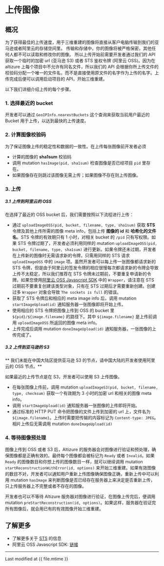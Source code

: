 # 上传图像

## 概况

为了获得最佳的上传速度，用于三维重建的图像将直接从客户电脑传输到我们的亚马逊或者阿里云的存储空间里。
传输和存储中，你的图像将被严格保密，其他任何人都不可以读取和修改你的图像。
所以上传开始前需要开发者通过我们的 API 获取一个临时的加密 url (亚马逊 S3) 或者 STS 鉴权令牌  (阿里云 OSS)。因为在 altizure 上每个项目中不允许有同名文件，所以我们的 API 会根据你所上传文件的校验码分配一个唯一的文件名，而不是直接使用原文件的名字作为上传的名字。上传完成后便可以调用启动项目的 API，开始三维重建。

以下我们详细介绍上传的每个步骤。

### 1. 选择最近的 bucket

开发者可以通过 `GeoIPInfo.nearestBuckets` 这个查询来获取当前用户最近的 Bucket 用于上传，以达到最快的上传速度。

### 2. 计算图像校验码

为了保证图像上传的稳定性和数据的一致性。在上传每张图像前开发者必须

* 计算的图像的 **sha1sum** 校验码
* 调用 mutation `hasImage(pid, sha1sum)` 检查图像是否已经项目 `pid` 里存在。
* 如果图像存在则跳过该图像无需上传；如果图像不存在则上传图像。

### 3. 上传

##### 3.1 上传到阿里云的 OSS

在选择了最近的 OSS bucket 后，我们需要按照以下流程进行上传：

* 通过 `uploadImageOSS(pid, bucket, filename, type, sha1sum)` 获取 **STS** 令牌及其他上传所需的图像 meta info，包括上传 **图像的 id** 和 **哈希化的文件名**。STS 令牌的有效期只有 1 小时，对相关 bucket 的 `/pid` 只有写权限。如果 STS 令牌过期了，开发者必须利用同样的 mutation `uploadImageOSS(pid, bucket, filename, type, sha1sum)` 进行更新。如果令牌还未过期，开发者在上传新的图像时无需请求新的令牌，只需用同样的 STS 请求 `uploadImageOSS` 中的 `image` 项。虽然开发者可以每上传一张图像都请求新的 STS 令牌，但是由于阿里云的签发令牌的相应很慢每次都请求新的令牌会导致上传不太稳定，所以我们推荐在 STS 令牌未过期前，不要重复申请新的令牌。如果您使用[阿里云 OSS Javascript SDK](https://github.com/ali-sdk/ali-oss) 中的 `Wrapper`，请注意在 STS 过期前不要重复创建该类型对象，只有在 STS 过期后才需要重新创建。创建过多 `Wrapper` 对象会导致 `The sockets is full` 的错误。
* 获取了 STS 令牌后和相应的 meta image info 后，调用 mutation `startImageUpload(id)` 通知服务器一张图像即将开始上传。
* 使用相应的 STS 令牌把图像上传到 OSS 的 bucket 里 `${pid}/${image.filename}` 的路径下。其中 `${image.filename}` 是上传前调用 `uploadImageOSS` 所返回的图像 meta info。
* 上传完成后调用 mutation `doneImageUpload(id)` 通知服务器，一张图像的上传完成了。


##### 3.2 上传到亚马逊的 S3

** 我们未能在中国大陆区提供亚马逊 S3 的节点，请中国大陆的开发者使用阿里云的 OSS 节点。**

如果最近的上传节点是在 S3，开发者可以使用 S3 上传图像。

* 在每张图像上传前，调用 mutation `uploadImageS3(pid, bucket, filename, type, checksum)` 获取一个有效期为 3 小时的加密 url 和相关的图像 meta info。
* 调用 `startImageUpload(id)` 通知服务器一张图像的上传即将开始。
* 通过标准的 HTTP PUT 命令把图像的文件上传到加密的 url 上，文件名为 `${image.filename}`。上传时需要把传输的内容标记为 `Content-type: JPEG`。相片上传后无需调用 mutation `doneImageUpload(id)`

### 4. 等待图像预处理

图像上传到 OSS 或者 S3 后，Altizure 的服务器会对图像进行验证和预处理，确保图像都是正确有效的。最终每个图像都会被标记为 `Ready` 或者 `Invalid`。如果 `Ready` 的图像数目和你想上传的图像数目一样，就可以继续调用 mutation `startReconstructionWithError(id, options)` 来开始三维重建。如果有效图像的数目不对，开发者可以通知用户重新上传图像确保图像正确，重新上传中可以利用 mutation `hasImage` 来判断图像是否已经存在服务器上来决定是否重新上传，只上传服务器上不完整或者不存在的图像。

开发者也可以不等待 Altizure 服务器对图像进行验证，在图像上传完后，便调用 mutation `preStartReconstruction(id, options)`。如果这样，服务器在验证完所有图像后，就会用已有的有效图像开始三维重建。

## 了解更多

* 了解更多关于 [STS](https://www.alibabacloud.com/help/doc-detail/31953.htm?spm=a3c0i.o31952en.b99.284.7ab2aa72OYaf6D) 的信息
* 阿里云 OSS Javascript SDK: [链接](https://github.com/ali-sdk/ali-oss)

---

Last modified at {{ file.mtime }}
